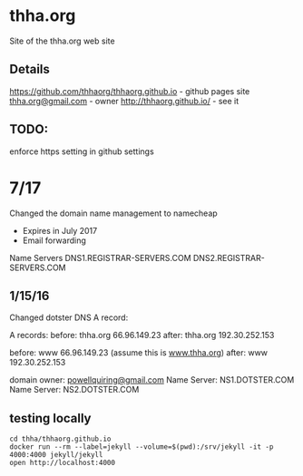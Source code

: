 # thha.org
Site of the thha.org web site

## Details
https://github.com/thhaorg/thhaorg.github.io - github pages site
thha.org@gmail.com - owner
http://thhaorg.github.io/ - see it


## TODO:
enforce https setting in github settings

# 7/17
Changed the domain name management to namecheap
* Expires in July 2017
* Email forwarding

Name Servers
DNS1.REGISTRAR-SERVERS.COM
DNS2.REGISTRAR-SERVERS.COM


## 1/15/16
Changed dotster DNS A record:

A records:
before: thha.org 66.96.149.23
after: thha.org 192.30.252.153

before: www 66.96.149.23 (assume this is www.thha.org)
after: www 192.30.252.153

domain owner: 
powellquiring@gmail.com
Name Server: NS1.DOTSTER.COM
Name Server: NS2.DOTSTER.COM

## testing locally

    cd thha/thhaorg.github.io
    docker run --rm --label=jekyll --volume=$(pwd):/srv/jekyll -it -p 4000:4000 jekyll/jekyll
    open http://localhost:4000
